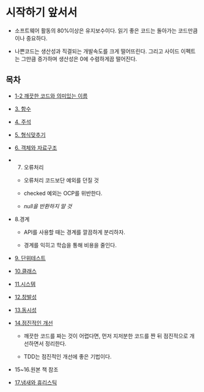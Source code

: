 
# 시작하기 앞서서 

- 소프트웨어 활동의 80%이상은 유지보수이다. 읽기 좋은 코드는 돌아가는 코드만큼이나 중요하다.

- 나쁜코드는 생산성과 직결되는 개발속도를 크게 떨어뜨린다. 그리고 사이드 이펙트는 그만큼 증가하며 생산성은 0에 수렴하게끔 떨어진다.

## 목차

- [1-2 깨끗한 코드와 의미있는 이름](./1-2.깨끗한코드,의미있는이름.md)
- [3. 함수](./3.함수.md)
- [4. 주석](./4.주석.md)
- [5. 형식맞추기](./5.형식맞추기.md)
- [6. 객체와 자료구조](./6.객체와자료구조.md)

- 7. 오류처리
    + 오류처리 코드보단 예외를 던질 것
    
    + checked 예외는 OCP를 위반한다.
    
    + *null을 반환하지 말 것*

- 8.경계
    + API를 사용할 때는 경계를 깔끔하게 분리하자.
    
    + 경계를 익히고 학습을 통해 비용을 줄인다.

- [9. 단위테스트](./9.단위테스트.md)

- [10.클래스](./10.클래스.md)

- [11.시스템](./11.시스템.md)

- [12.창발성](./12.창발성.md)

- [13.동시성](./13.동시성.md)

- [14.점진적인 개선]()
    + 깨끗한 코드를 짜는 것이 어렵다면, 먼저 지저분한 코드를 짠 뒤 점진적으로 개선하면서 정리한다.
    
    + TDD는 점진적인 개선에 좋은 기법이다.

- 15~16.원본 책 참조

- [17.냄새와 휴리스틱](./17.냄새와휴리스틱.md)



